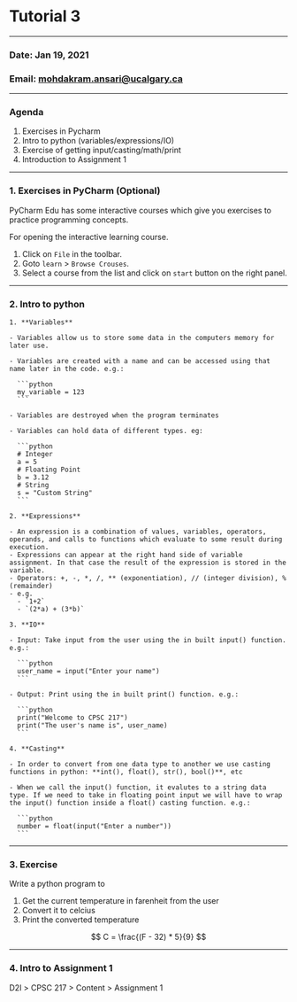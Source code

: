 # Tutorial 3

---

### Date: Jan 19, 2021

### Email: mohdakram.ansari@ucalgary.ca

---

### Agenda

1. Exercises in Pycharm
2. Intro to python (variables/expressions/IO)
3. Exercise of getting input/casting/math/print
4. Introduction to Assignment 1

---

### 1. Exercises in PyCharm (Optional)

PyCharm Edu has some interactive courses which give you exercises to practice programming concepts.

For opening the interactive learning course. 

1. Click on `File` in the toolbar. 
2. Goto `learn` > `Browse Crouses`. 
3. Select a course from the list and click on `start` button on the right panel.

---

### 2. Intro to python

	1. **Variables**

    - Variables allow us to store some data in the computers memory for later use.

    - Variables are created with a name and can be accessed using that name later in the code. e.g.:

      ```python
      my_variable = 123
      ```

    - Variables are destroyed when the program terminates

    - Variables can hold data of different types. eg:

      ```python
      # Integer 
      a = 5
      # Floating Point
      b = 3.12
      # String
      s = "Custom String"
      ```

	2. **Expressions**

    - An expression is a combination of values, variables, operators, operands, and calls to functions which evaluate to some result during execution.
    - Expressions can appear at the right hand side of variable assignment. In that case the result of the expression is stored in the variable.
    - Operators: +, -, *, /, ** (exponentiation), // (integer division), % (remainder)
    - e.g.
      - `1+2`
      - `(2*a) + (3*b)`

	3. **IO**

    - Input: Take input from the user using the in built input() function. e.g.:

      ```python
      user_name = input("Enter your name")
      ```

    - Output: Print using the in built print() function. e.g.: 

      ```python
      print("Welcome to CPSC 217")
      print("The user's name is", user_name)
      ```

	4. **Casting**

    - In order to convert from one data type to another we use casting functions in python: **int(), float(), str(), bool()**, etc

    - When we call the input() function, it evalutes to a string data type. If we need to take in floating point input we will have to wrap the input() function inside a float() casting function. e.g.:

      ```python
      number = float(input("Enter a number"))
      ```

      

---

### 3. Exercise

Write a python program to 

1. Get the current temperature in farenheit from the user
2. Convert it to celcius
3. Print the converted temperature

$$
C = \frac{(F - 32) * 5}{9}
$$



---

### 4. Intro to Assignment 1

D2l > CPSC 217 > Content > Assignment 1